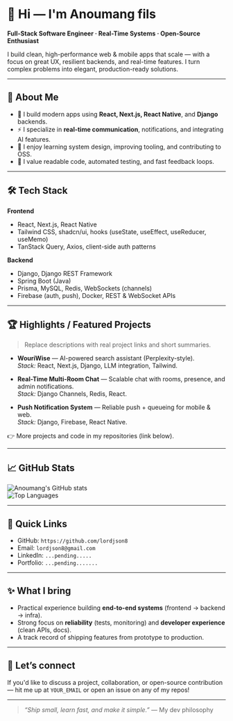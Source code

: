 # 👋 Hi — I'm Anoumang fils

**Full-Stack Software Engineer · Real-Time Systems · Open-Source Enthusiast**

I build clean, high-performance web & mobile apps that scale — with a focus on great UX, resilient backends, and real-time features. I turn complex problems into elegant, production-ready solutions.

---

## 💼 About Me
- 🔭 I build modern apps using **React, Next.js, React Native**, and **Django** backends.  
- ⚡ I specialize in **real-time communication**, notifications, and integrating AI features.  
- 🌱 I enjoy learning system design, improving tooling, and contributing to OSS.  
- 🎯 I value readable code, automated testing, and fast feedback loops.

---

## 🛠 Tech Stack

**Frontend**
- React, Next.js, React Native  
- Tailwind CSS, shadcn/ui, hooks (useState, useEffect, useReducer, useMemo)  
- TanStack Query, Axios, client-side auth patterns

**Backend**
- Django, Django REST Framework  
- Spring Boot (Java)  
- Prisma, MySQL, Redis, WebSockets (channels)  
- Firebase (auth, push), Docker, REST & WebSocket APIs

---

## 🏆 Highlights / Featured Projects
> Replace descriptions with real project links and short summaries.

- **WouriWise** — AI-powered search assistant (Perplexity-style).  
  *Stack:* React, Next.js, Django, LLM integration, Tailwind.

- **Real-Time Multi-Room Chat** — Scalable chat with rooms, presence, and admin notifications.  
  *Stack:* Django Channels, Redis, React.

- **Push Notification System** — Reliable push + queueing for mobile & web.  
  *Stack:* Django, Firebase, React Native.

👉 More projects and code in my repositories (link below).

---

## 📈 GitHub Stats

![Anoumang's GitHub stats](https://github-readme-stats.vercel.app/api?username=lordjson8&show_icons=true&theme=radical)  
![Top Languages](https://github-readme-stats.vercel.app/api/top-langs/?username=lordjson8&layout=compact&theme=radical)

---

## 🔗 Quick Links
- GitHub: `https://github.com/lordjson8`  
- Email: `lordjson8@gmail.com`  
- LinkedIn: `...pending.....`  
- Portfolio: `...pending.......`  

---

## ✨ What I bring
- Practical experience building **end-to-end systems** (frontend → backend → infra).  
- Strong focus on **reliability** (tests, monitoring) and **developer experience** (clean APIs, docs).  
- A track record of shipping features from prototype to production.

---

## 🤝 Let’s connect
If you'd like to discuss a project, collaboration, or open-source contribution — hit me up at `YOUR_EMAIL` or open an issue on any of my repos!

---

> *“Ship small, learn fast, and make it simple.”* — My dev philosophy
